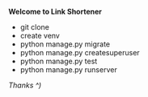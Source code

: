 **Welcome to Link Shortener**


- git clone
- create venv 
- python manage.py migrate
- python manage.py createsuperuser
- python manage.py test
- python manage.py runserver

*Thanks ^)*